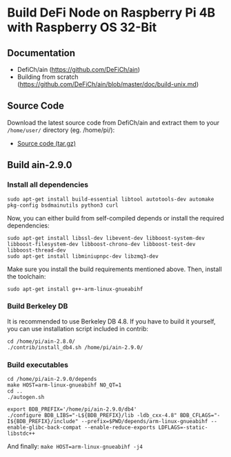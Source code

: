 # Build DeFi Node on Raspberry Pi 4B with Raspberry OS 32-Bit


## Documentation
- DefiCh/ain (https://github.com/DeFiCh/ain)
- Building from scratch (https://github.com/DeFiCh/ain/blob/master/doc/build-unix.md)


## Source Code
Download the latest source code from DefiCh/ain and extract them to your `/home/user/` directory (eg. /home/pi/):
- [Source code (tar.gz)](https://github.com/DeFiCh/ain/releases)


## Build ain-2.9.0

### Install all dependencies

```
sudo apt-get install build-essential libtool autotools-dev automake pkg-config bsdmainutils python3 curl
```

Now, you can either build from self-compiled depends or install the required dependencies:
```
sudo apt-get install libssl-dev libevent-dev libboost-system-dev libboost-filesystem-dev libboost-chrono-dev libboost-test-dev libboost-thread-dev
sudo apt-get install libminiupnpc-dev libzmq3-dev
```
Make sure you install the build requirements mentioned above. Then, install the toolchain:

```
sudo apt-get install g++-arm-linux-gnueabihf
```

### Build Berkeley DB
It is recommended to use Berkeley DB 4.8. If you have to build it yourself, you can use installation script included in contrib:
```
cd /home/pi/ain-2.8.0/
./contrib/install_db4.sh /home/pi/ain-2.9.0/
```

### Build executables
```
cd /home/pi/ain-2.9.0/depends
make HOST=arm-linux-gnueabihf NO_QT=1 
cd ..
./autogen.sh
```
```
export BDB_PREFIX='/home/pi/ain-2.9.0/db4'
./configure BDB_LIBS="-L${BDB_PREFIX}/lib -ldb_cxx-4.8" BDB_CFLAGS="-I${BDB_PREFIX}/include" --prefix=$PWD/depends/arm-linux-gnueabihf --enable-glibc-back-compat --enable-reduce-exports LDFLAGS=-static-libstdc++
```
And finally: 
`make HOST=arm-linux-gnueabihf -j4`
